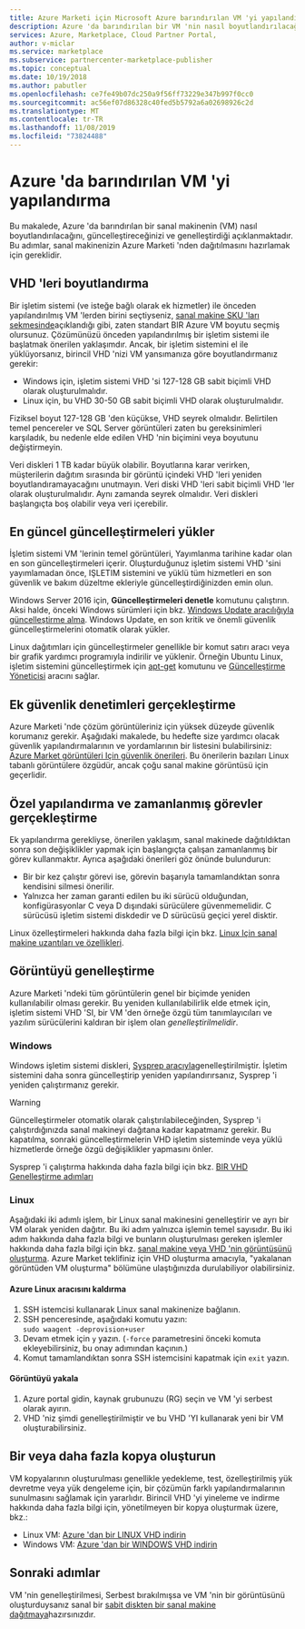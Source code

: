 ```yaml
---
title: Azure Marketi için Microsoft Azure barındırılan VM 'yi yapılandırma
description: Azure 'da barındırılan bir VM 'nin nasıl boyutlandırılacağını, güncelleştireceğinizi ve genelleştiriceğinizi açıklar.
services: Azure, Marketplace, Cloud Partner Portal,
author: v-miclar
ms.service: marketplace
ms.subservice: partnercenter-marketplace-publisher
ms.topic: conceptual
ms.date: 10/19/2018
ms.author: pabutler
ms.openlocfilehash: ce7fe49b07dc250a9f56ff73229e347b997f0cc0
ms.sourcegitcommit: ac56ef07d86328c40fed5b5792a6a02698926c2d
ms.translationtype: MT
ms.contentlocale: tr-TR
ms.lasthandoff: 11/08/2019
ms.locfileid: "73824488"
---
```

# <a name="configure-the-azure-hosted-vm"></a>Azure 'da barındırılan VM 'yi yapılandırma

Bu makalede, Azure 'da barındırılan bir sanal makinenin (VM) nasıl boyutlandırılacağını, güncelleştireceğinizi ve genelleştirdiği açıklanmaktadır.  Bu adımlar, sanal makinenizin Azure Marketi 'nden dağıtılmasını hazırlamak için gereklidir.


## <a name="sizing-the-vhds"></a>VHD 'leri boyutlandırma

<!--TD: Check if the following assertion is true. I didn't understand the original content. -->
Bir işletim sistemi (ve isteğe bağlı olarak ek hizmetler) ile önceden yapılandırılmış VM 'lerden birini seçtiyseniz, [sanal makine SKU 'ları sekmesinde](./cpp-skus-tab.md)açıklandığı gibi, zaten standart BIR Azure VM boyutu seçmiş olursunuz.  Çözümünüzü önceden yapılandırılmış bir işletim sistemi ile başlatmak önerilen yaklaşımdır.  Ancak, bir işletim sistemini el ile yüklüyorsanız, birincil VHD 'nizi VM yansımanıza göre boyutlandırmanız gerekir:

- Windows için, işletim sistemi VHD 'si 127-128 GB sabit biçimli VHD olarak oluşturulmalıdır. 
- Linux için, bu VHD 30-50 GB sabit biçimli VHD olarak oluşturulmalıdır.

Fiziksel boyut 127-128 GB 'den küçükse, VHD seyrek olmalıdır. Belirtilen temel pencereler ve SQL Server görüntüleri zaten bu gereksinimleri karşıladık, bu nedenle elde edilen VHD 'nin biçimini veya boyutunu değiştirmeyin. 

Veri diskleri 1 TB kadar büyük olabilir. Boyutlarına karar verirken, müşterilerin dağıtım sırasında bir görüntü içindeki VHD 'leri yeniden boyutlandıramayacağını unutmayın. Veri diski VHD 'leri sabit biçimli VHD 'ler olarak oluşturulmalıdır. Aynı zamanda seyrek olmalıdır. Veri diskleri başlangıçta boş olabilir veya veri içerebilir.


## <a name="install-the-most-current-updates"></a>En güncel güncelleştirmeleri yükler

İşletim sistemi VM 'lerinin temel görüntüleri, Yayımlanma tarihine kadar olan en son güncelleştirmeleri içerir. Oluşturduğunuz işletim sistemi VHD 'sini yayımlamadan önce, IŞLETIM sistemini ve yüklü tüm hizmetleri en son güvenlik ve bakım düzeltme ekleriyle güncelleştirdiğinizden emin olun.

Windows Server 2016 için, **Güncelleştirmeleri denetle** komutunu çalıştırın.  Aksi halde, önceki Windows sürümleri için bkz. [Windows Update aracılığıyla güncelleştirme alma](https://support.microsoft.com/help/3067639/how-to-get-an-update-through-windows-update).  Windows Update, en son kritik ve önemli güvenlik güncelleştirmelerini otomatik olarak yükler.

Linux dağıtımları için güncelleştirmeler genellikle bir komut satırı aracı veya bir grafik yardımcı programıyla indirilir ve yüklenir.  Örneğin Ubuntu Linux, işletim sistemini güncelleştirmek için [apt-get](https://manpages.ubuntu.com/manpages/cosmic/man8/apt-get.8.html) komutunu ve [Güncelleştirme Yöneticisi](https://manpages.ubuntu.com/manpages/cosmic/man8/update-manager.8.html) aracını sağlar.


## <a name="perform-additional-security-checks"></a>Ek güvenlik denetimleri gerçekleştirme

Azure Marketi 'nde çözüm görüntüleriniz için yüksek düzeyde güvenlik korumanız gerekir.  Aşağıdaki makalede, bu hedefte size yardımcı olacak güvenlik yapılandırmalarının ve yordamlarının bir listesini bulabilirsiniz: [Azure Market görüntüleri Için güvenlik önerileri](https://docs.microsoft.com/azure/security/security-recommendations-azure-marketplace-images).  Bu önerilerin bazıları Linux tabanlı görüntülere özgüdür, ancak çoğu sanal makine görüntüsü için geçerlidir. 


## <a name="perform-custom-configuration-and-scheduled-tasks"></a>Özel yapılandırma ve zamanlanmış görevler gerçekleştirme

Ek yapılandırma gerekliyse, önerilen yaklaşım, sanal makinede dağıtıldıktan sonra son değişiklikler yapmak için başlangıçta çalışan zamanlanmış bir görev kullanmaktır.  Ayrıca aşağıdaki önerileri göz önünde bulundurun:
- Bir bir kez çalıştır görevi ise, görevin başarıyla tamamlandıktan sonra kendisini silmesi önerilir.
- Yalnızca her zaman garanti edilen bu iki sürücü olduğundan, konfigürasyonlar C veya D dışındaki sürücülere güvenmemelidir. C sürücüsü işletim sistemi diskdedir ve D sürücüsü geçici yerel disktir.

Linux özelleştirmeleri hakkında daha fazla bilgi için bkz. [Linux Için sanal makine uzantıları ve özellikleri](https://docs.microsoft.com/azure/virtual-machines/extensions/features-linux).


## <a name="generalize-the-image"></a>Görüntüyü genelleştirme

Azure Marketi 'ndeki tüm görüntülerin genel bir biçimde yeniden kullanılabilir olması gerekir. Bu yeniden kullanılabilirlik elde etmek için, işletim sistemi VHD 'SI, bir VM 'den örneğe özgü tüm tanımlayıcıları ve yazılım sürücülerini kaldıran bir işlem olan *genelleştirilmelidir*.

### <a name="windows"></a>Windows

Windows işletim sistemi diskleri, [Sysprep aracıyla](https://docs.microsoft.com/windows-hardware/manufacture/desktop/sysprep--system-preparation--overview)genelleştirilmiştir. İşletim sistemini daha sonra güncelleştirip yeniden yapılandırırsanız, Sysprep 'i yeniden çalıştırmanız gerekir. 

> [!WARNING]
>  Güncelleştirmeler otomatik olarak çalıştırılabileceğinden, Sysprep 'i çalıştırdığınızda sanal makineyi dağıtana kadar kapatmanız gerekir.  Bu kapatılma, sonraki güncelleştirmelerin VHD işletim sisteminde veya yüklü hizmetlerde örneğe özgü değişiklikler yapmasını önler.

Sysprep 'i çalıştırma hakkında daha fazla bilgi için bkz. [BIR VHD Genelleştirme adımları](https://docs.microsoft.com/azure/virtual-machines/windows/capture-image-resource#generalize-the-windows-vm-using-sysprep)

### <a name="linux"></a>Linux

Aşağıdaki iki adımlı işlem, bir Linux sanal makinesini genelleştirir ve ayrı bir VM olarak yeniden dağıtır. Bu iki adım yalnızca işlemin temel sayısıdır. Bu iki adım hakkında daha fazla bilgi ve bunların oluşturulması gereken işlemler hakkında daha fazla bilgi için bkz. [sanal makine veya VHD 'nin görüntüsünü oluşturma](../../../virtual-machines/linux/capture-image.md). Azure Market teklifiniz için VHD oluşturma amacıyla, "yakalanan görüntüden VM oluşturma" bölümüne ulaştığınızda durulabiliyor olabilirsiniz.

#### <a name="remove-the-azure-linux-agent"></a>Azure Linux aracısını kaldırma
1.  SSH istemcisi kullanarak Linux sanal makinenize bağlanın.
2.  SSH penceresinde, aşağıdaki komutu yazın: <br/>
    `sudo waagent -deprovision+user`
3.  Devam etmek için `y` yazın. (`-force` parametresini önceki komuta ekleyebilirsiniz, bu onay adımından kaçının.)
4.  Komut tamamlandıktan sonra SSH istemcisini kapatmak için `exit` yazın.

<!-- TD: I need to add meat and/or references to the following steps -->
#### <a name="capture-the-image"></a>Görüntüyü yakala
1.  Azure portal gidin, kaynak grubunuzu (RG) seçin ve VM 'yi serbest olarak ayırın.
2.  VHD 'niz şimdi genelleştirilmiştir ve bu VHD 'YI kullanarak yeni bir VM oluşturabilirsiniz.


## <a name="create-one-or-more-copies"></a>Bir veya daha fazla kopya oluşturun

VM kopyalarının oluşturulması genellikle yedekleme, test, özelleştirilmiş yük devretme veya yük dengeleme için, bir çözümün farklı yapılandırmalarının sunulmasını sağlamak için yararlıdır. Birincil VHD 'yi yineleme ve indirme hakkında daha fazla bilgi için, yönetilmeyen bir kopya oluşturmak üzere, bkz.:

- Linux VM: [Azure 'dan bir LINUX VHD indirin](../../../virtual-machines/linux/download-vhd.md)
- Windows VM: [Azure 'dan bir WINDOWS VHD indirin](../../../virtual-machines/windows/download-vhd.md)


## <a name="next-steps"></a>Sonraki adımlar

VM 'nin genelleştirilmesi, Serbest bırakılmışsa ve VM 'nin bir görüntüsünü oluşturduysanız sanal bir [sabit diskten bir sanal makine dağıtmaya](./cpp-deploy-vm-vhd.md)hazırsınızdır.
